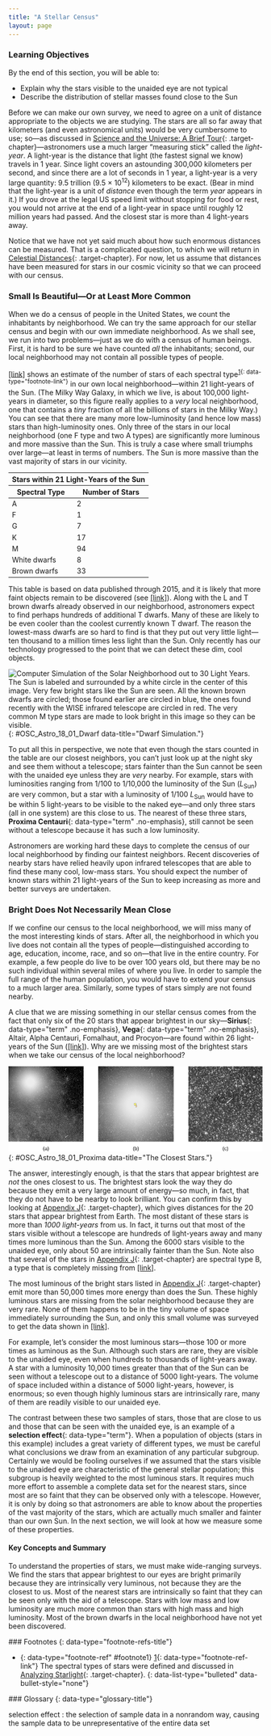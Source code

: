```yaml
---
title: "A Stellar Census"
layout: page
---
```



### Learning Objectives

By the end of this section, you will be able to:

* Explain why the stars visible to the unaided eye are not typical
* Describe the distribution of stellar masses found close to the Sun

Before we can make our own survey, we need to agree on a unit of distance appropriate to the objects we are studying. The stars are all so far away that kilometers (and even astronomical units) would be very cumbersome to use; so—as discussed in [Science and the Universe: A Brief Tour](/m59743){: .target-chapter}—astronomers use a much larger “measuring stick” called the *light-year*. A light-year is the distance that light (the fastest signal we know) travels in 1 year. Since light covers an astounding 300,000 kilometers per second, and since there are a lot of seconds in 1 year, a light-year is a very large quantity: 9.5 trillion (9.5 × 10<sup>12</sup>) kilometers to be exact. (Bear in mind that the light-year is a unit of *distance* even though the term *year* appears in it.) If you drove at the legal US speed limit without stopping for food or rest, you would not arrive at the end of a light-year in space until roughly 12 million years had passed. And the closest star is more than 4 light-years away.

Notice that we have not yet said much about how such enormous distances can be measured. That is a complicated question, to which we will return in [Celestial Distances](/m59902){: .target-chapter}. For now, let us assume that distances have been measured for stars in our cosmic vicinity so that we can proceed with our census.

### Small Is Beautiful—Or at Least More Common

When we do a census of people in the United States, we count the inhabitants by neighborhood. We can try the same approach for our stellar census and begin with our own immediate neighborhood. As we shall see, we run into two problems—just as we do with a census of human beings. First, it is hard to be sure we have counted *all* the inhabitants; second, our local neighborhood may not contain all possible types of people.

[\[link\]](#fs-id1164754878917) shows an estimate of the number of stars of each spectral type<sup data-type="footnote-number" id="footnote-ref1">[1](#footnote1){: data-type="footnote-link"}</sup> in our own local neighborhood—within 21 light-years of the Sun. (The Milky Way Galaxy, in which we live, is about 100,000 light-years in diameter, so this figure really applies to a *very* local neighborhood, one that contains a *tiny* fraction of all the billions of stars in the Milky Way.) You can see that there are many more low-luminosity (and hence low mass) stars than high-luminosity ones. Only three of the stars in our local neighborhood (one F type and two A types) are significantly more luminous and more massive than the Sun. This is truly a case where small triumphs over large—at least in terms of numbers. The Sun is more massive than the vast majority of stars in our vicinity.

<table summary="This table is titled &#x201C;Stars within 21 Light-Years of the Sun&#x201D; and contains 2 columns and 8 rows. The first row is a he ader row and it labels each column, &#x201C;Spectral Type&#x201D; and &#x201C;Number of Stars&#x201D;. Under the &#x201C;Spectral Type&#x201D; column are the values, &#x201C;A&#x201D;, &#x201C;F&#x201D;, &#x201C;G&#x201D;, &#x201C;K&#x201D;, &#x201C;M&#x201D;, &#x201C;White Dwarfs&#x201D; and &#x201C;Brown Dwarfs&#x201D;. Under the &#x201C;Number of Stars&#x201D; column are the values &#x201C;2&#x201D;, &#x201C;1&#x201D;, &#x201C;7&#x201D;, &#x201C;17&#x201D;, &#x201C;94&#x201D;, &#x201C;8&#x201D; and &#x201C;33&#x201D;." class="span-all"><thead>
<tr>
<th colspan="2" data-align="center">Stars within 21 Light-Years of the Sun</th>
</tr>
<tr valign="top">
<th data-valign="top" data-align="center">Spectral Type</th>
<th data-valign="top" data-align="center">Number of Stars</th>
</tr>
</thead><tbody>
<tr valign="top">
<td data-valign="top" data-align="left">A</td>
<td data-valign="top" data-align="left">2</td>
</tr>
<tr valign="top">
<td data-valign="top" data-align="left">F</td>
<td data-valign="top" data-align="left">1</td>
</tr>
<tr valign="top">
<td data-valign="top" data-align="left">G</td>
<td data-valign="top" data-align="left">7</td>
</tr>
<tr valign="top">
<td data-valign="top" data-align="left">K</td>
<td data-valign="top" data-align="left">17</td>
</tr>
<tr valign="top">
<td data-valign="top" data-align="left">M</td>
<td data-valign="top" data-align="left">94</td>
</tr>
<tr valign="top">
<td data-valign="top" data-align="left">White dwarfs</td>
<td data-valign="top" data-align="left">8</td>
</tr>
<tr valign="top">
<td data-valign="top" data-align="left">Brown dwarfs</td>
<td data-valign="top" data-align="left">33</td>
</tr>
</tbody></table>

This table is based on data published through 2015, and it is likely that more faint objects remain to be discovered (see [\[link\]](#OSC_Astro_18_01_Dwarf)). Along with the L and T brown dwarfs already observed in our neighborhood, astronomers expect to find perhaps hundreds of additional T dwarfs. Many of these are likely to be even cooler than the coolest currently known T dwarf. The reason the lowest-mass dwarfs are so hard to find is that they put out very little light—ten thousand to a million times less light than the Sun. Only recently has our technology progressed to the point that we can detect these dim, cool objects.

 ![Computer Simulation of the Solar Neighborhood out to 30 Light Years. The Sun is labeled and surrounded by a white circle in the center of this image. Very few bright stars like the Sun are seen. All the known brown dwarfs are circled; those found earlier are circled in blue, the ones found recently with the WISE infrared telescope are circled in red. The very common M type stars are made to look bright in this image so they can be visible.](../resources/OSC_Astro_18_01_Dwarf.jpg "This computer simulation shows the stars in our neighborhood as they would be seen from a distance of 30 light-years away. The Sun is in the center. All the brown dwarfs are circled; those found earlier are circled in blue, the ones found recently with the WISE infrared telescope in space (whose scientists put this diagram together) are circled in red. The common M stars, which are red and faint, are made to look brighter than they really would be so that you can see them in the simulation. Note that luminous hot stars like our Sun are very rare. (credit: modification of work by NASA/ JPL-Caltech)"){: #OSC_Astro_18_01_Dwarf data-title="Dwarf Simulation."}

To put all this in perspective, we note that even though the stars counted in the table are our closest neighbors, you can’t just look up at the night sky and see them without a telescope; stars fainter than the Sun cannot be seen with the unaided eye unless they are *very* nearby. For example, stars with luminosities ranging from 1/100 to 1/10,000 the luminosity of the Sun (*L*<sub>Sun</sub>) are very common, but a star with a luminosity of 1/100 *L*<sub>Sun</sub> would have to be within 5 light-years to be visible to the naked eye—and only three stars (all in one system) are this close to us. The nearest of these three stars, **Proxima Centauri**{: data-type="term" .no-emphasis}, still cannot be seen without a telescope because it has such a low luminosity.

Astronomers are working hard these days to complete the census of our local neighborhood by finding our faintest neighbors. Recent discoveries of nearby stars have relied heavily upon infrared telescopes that are able to find these many cool, low-mass stars. You should expect the number of known stars within 21 light-years of the Sun to keep increasing as more and better surveys are undertaken.

### Bright Does Not Necessarily Mean Close

If we confine our census to the local neighborhood, we will miss many of the most interesting kinds of stars. After all, the neighborhood in which you live does not contain all the types of people—distinguished according to age, education, income, race, and so on—that live in the entire country. For example, a few people do live to be over 100 years old, but there may be no such individual within several miles of where you live. In order to sample the full range of the human population, you would have to extend your census to a much larger area. Similarly, some types of stars simply are not found nearby.

A clue that we are missing something in our stellar census comes from the fact that only six of the 20 stars that appear brightest in our sky—**Sirius**{: data-type="term" .no-emphasis}, **Vega**{: data-type="term" .no-emphasis}, Altair, Alpha Centauri, Fomalhaut, and Procyon—are found within 26 light-years of the Sun ([\[link\]](#OSC_Astro_18_01_Proxima)). Why are we missing most of the brightest stars when we take our census of the local neighborhood?

 ![The Closest Stars. Image (a) shows Alpha Centauri A and B as a single bright object against the background stars of the Milky Way. Panel (b) zooms in on Alpha Centauri A and B, with two small circles representing the individual stars superimposed on the image, larger Alpha Centauri A above and Alpha Centauri B below. Image (c) shows a close-up of the lower right portion of image (a). A white arrow points to what looks like one of the thousands of background stars. This is Proxima Centauri.](../resources/OSC_Astro_18_01_Proxima.jpg "(a) This image, taken with a wide-angle telescope at the European Southern Observatory in Chile, shows the system of three stars that is our nearest neighbor. (b) Two bright stars that are close to each other (Alpha Centauri A and B) blend their light together. (c) Indicated with an arrow (since you&#x2019;d hardly notice it otherwise) is the much fainter Proxima Centauri star, which is spectral type M. (credit: modification of work by ESO)"){: #OSC_Astro_18_01_Proxima data-title="The Closest Stars."}

The answer, interestingly enough, is that the stars that appear brightest are *not* the ones closest to us. The brightest stars look the way they do because they emit a very large amount of energy—so much, in fact, that they do not have to be nearby to look brilliant. You can confirm this by looking at [Appendix J](/m60003){: .target-chapter}, which gives distances for the 20 stars that appear brightest from Earth. The most distant of these stars is more than *1000 light-years* from us. In fact, it turns out that most of the stars visible without a telescope are hundreds of light-years away and many times more luminous than the Sun. Among the 6000 stars visible to the unaided eye, only about 50 are intrinsically fainter than the Sun. Note also that several of the stars in [Appendix J](/m60003){: .target-chapter} are spectral type B, a type that is completely missing from [\[link\]](#fs-id1164754878917).

The most luminous of the bright stars listed in [Appendix J](/m60003){: .target-chapter} emit more than 50,000 times more energy than does the Sun. These highly luminous stars are missing from the solar neighborhood because they are very rare. None of them happens to be in the tiny volume of space immediately surrounding the Sun, and only this small volume was surveyed to get the data shown in [\[link\]](#fs-id1164754878917).

For example, let’s consider the most luminous stars—those 100 or more times as luminous as the Sun. Although such stars are rare, they are visible to the unaided eye, even when hundreds to thousands of light-years away. A star with a luminosity 10,000 times greater than that of the Sun can be seen without a telescope out to a distance of 5000 light-years. The volume of space included within a distance of 5000 light-years, however, is enormous; so even though highly luminous stars are intrinsically rare, many of them are readily visible to our unaided eye.

The contrast between these two samples of stars, those that are close to us and those that can be seen with the unaided eye, is an example of a **selection effect**{: data-type="term"}. When a population of objects (stars in this example) includes a great variety of different types, we must be careful what conclusions we draw from an examination of any particular subgroup. Certainly we would be fooling ourselves if we assumed that the stars visible to the unaided eye are characteristic of the general stellar population; this subgroup is heavily weighted to the most luminous stars. It requires much more effort to assemble a complete data set for the nearest stars, since most are so faint that they can be observed only with a telescope. However, it is only by doing so that astronomers are able to know about the properties of the vast majority of the stars, which are actually much smaller and fainter than our own Sun. In the next section, we will look at how we measure some of these properties.

#### Key Concepts and Summary

To understand the properties of stars, we must make wide-ranging surveys. We find the stars that appear brightest to our eyes are bright primarily because they are intrinsically very luminous, not because they are the closest to us. Most of the nearest stars are intrinsically so faint that they can be seen only with the aid of a telescope. Stars with low mass and low luminosity are much more common than stars with high mass and high luminosity. Most of the brown dwarfs in the local neighborhood have not yet been discovered.

<div data-type="footnote-refs" markdown="1">
### Footnotes
{: data-type="footnote-refs-title"}

* {: data-type="footnote-ref" #footnote1} [1](#footnote-ref1){: data-type="footnote-ref-link"} <span data-type="footnote-ref-content">The spectral types of stars were defined and discussed in [Analyzing Starlight](/m59889){: .target-chapter}.</span>
{: data-list-type="bulleted" data-bullet-style="none"}

</div>

<div data-type="glossary" markdown="1">
### Glossary
{: data-type="glossary-title"}

selection effect
: the selection of sample data in a nonrandom way, causing the sample data to be unrepresentative of the entire data set

</div>

